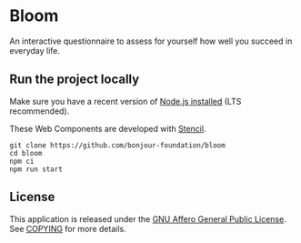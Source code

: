 # Bloom

An interactive questionnaire to assess for yourself how well you succeed in everyday life.

## Run the project locally

Make sure you have a recent version of [Node.js installed](https://nodejs.org/en/) (LTS recommended).

These Web Components are developed with [Stencil](https://stenciljs.com/).

```
git clone https://github.com/bonjour-foundation/bloom
cd bloom
npm ci
npm run start
```

## License

This application is released under the [GNU Affero General Public License](LICENSE). See [COPYING](./COPYING) for more details.
